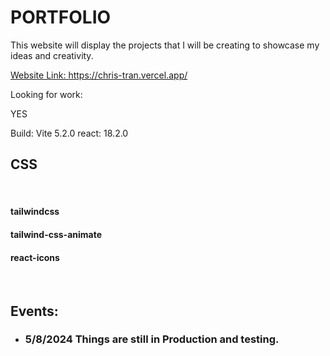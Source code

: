 <!DOCTYPE html>
<html>
<head>
  
</head>
<body>
 
   <h1>
     PORTFOLIO
   </h1>   
  
  
  <div>
    This website will display the projects that I will be 
    creating to showcase my ideas and creativity.
  </div>
 
    
    
 <a href="https://chris-tran.vercel.app/"> Website Link: <a>https://chris-tran.vercel.app/</a>
    

  Looking for work: <div class="yes">YES</div>

  Build: Vite 5.2.0
  react: 18.2.0

  
  <h2>CSS</h2><br/>
  <h4>tailwindcss</h4>
  <h4> tailwind-css-animate</h4>
   <h4>react-icons</h4><br/>
  
    
    
  <h2>Events:</h2>
  <ul>
    <li>
       <h3>5/8/2024 Things are still in Production and testing.</h3>
    </li>  
  </ul>
    
  
  </body>
  </html>
